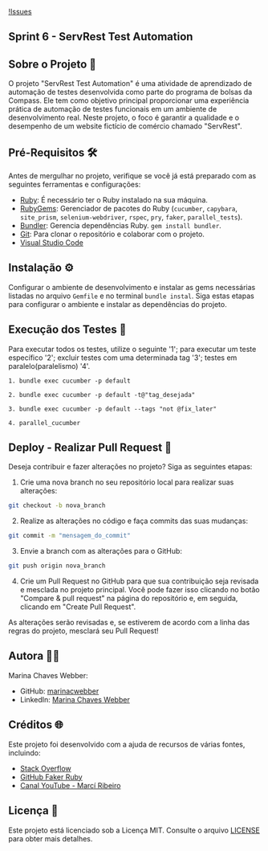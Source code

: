 [!Issues](https://github.com/marinacwebber/PBSprint6_MarinaWebber/issues)
## Sprint 6 - ServRest Test Automation

## Sobre o Projeto 🚀
O projeto "ServRest Test Automation" é uma atividade de aprendizado de automação de testes desenvolvida como parte do programa de bolsas da Compass. Ele tem como objetivo principal proporcionar uma experiência prática de automação de testes funcionais em um ambiente de desenvolvimento real. Neste projeto, o foco é garantir a qualidade e o desempenho de um website fictício de comércio chamado "ServRest".

## Pré-Requisitos 🛠️

Antes de mergulhar no projeto, verifique se você já está preparado com as seguintes ferramentas e configurações:

- [Ruby](https://rubyinstaller.org/downloads/): É necessário ter o Ruby instalado na sua máquina.
- [RubyGems](https://rubygems.org/): Gerenciador de pacotes do Ruby (`cucumber`, `capybara`, `site_prism`, `selenium-webdriver`, `rspec`, `pry`, `faker`, `parallel_tests`).
- [Bundler](https://bundler.io/): Gerencia dependências Ruby. `gem install bundler`.
- [Git](https://git-scm.com/downloads): Para clonar o repositório e colaborar com o projeto.
- [Visual Studio Code](https://code.visualstudio.com/)


## Instalação ⚙️

Configurar o ambiente de desenvolvimento e instalar as gems necessárias listadas no arquivo `Gemfile` e no terminal `bundle instal`.
Siga estas etapas para configurar o ambiente e instalar as dependências do projeto.

## Execução dos Testes 🚀

Para executar todos os testes, utilize o seguinte '1'; para executar um teste específico '2'; excluir testes com uma determinada tag '3'; testes em paralelo(paralelismo) '4'.

```shell
1. bundle exec cucumber -p default

2. bundle exec cucumber -p default -t@"tag_desejada"

3. bundle exec cucumber -p default --tags "not @fix_later"

4. parallel_cucumber
```
## Deploy - Realizar Pull Request 🤖

Deseja contribuir e fazer alterações no projeto? Siga as seguintes etapas:

1. Crie uma nova branch no seu repositório local para realizar suas alterações:

```bash
git checkout -b nova_branch
```
2. Realize as alterações no código e faça commits das suas mudanças:

```bash
git commit -m "mensagem_do_commit"
```
3. Envie a branch com as alterações para o GitHub:
```bash
git push origin nova_branch
```
4. Crie um Pull Request no GitHub para que sua contribuição seja revisada e mesclada no projeto principal. Você pode fazer isso clicando no botão "Compare & pull request" na página do repositório e, em seguida, clicando em "Create Pull Request".

As alterações serão revisadas e, se estiverem de acordo com a linha das regras do projeto, mesclará seu Pull Request!

## Autora 👩‍💻

Marina Chaves Webber:
- GitHub: [marinacwebber](https://github.com/marinacwebber)
- LinkedIn: [Marina Chaves Webber](https://www.linkedin.com/in/marina-chaves-webber-6b844a230/)

## Créditos 🌐

Este projeto foi desenvolvido com a ajuda de recursos de várias fontes, incluindo:

- [Stack Overflow](https://stackoverflow.com/)
- [GitHub Faker Ruby](https://github.com/faker-ruby)
- [Canal YouTube - Marcí Ribeiro](https://www.youtube.com/@marciribeiro)

## Licença 📜 

Este projeto está licenciado sob a Licença MIT. Consulte o arquivo [LICENSE](/LICENCE) para obter mais detalhes.